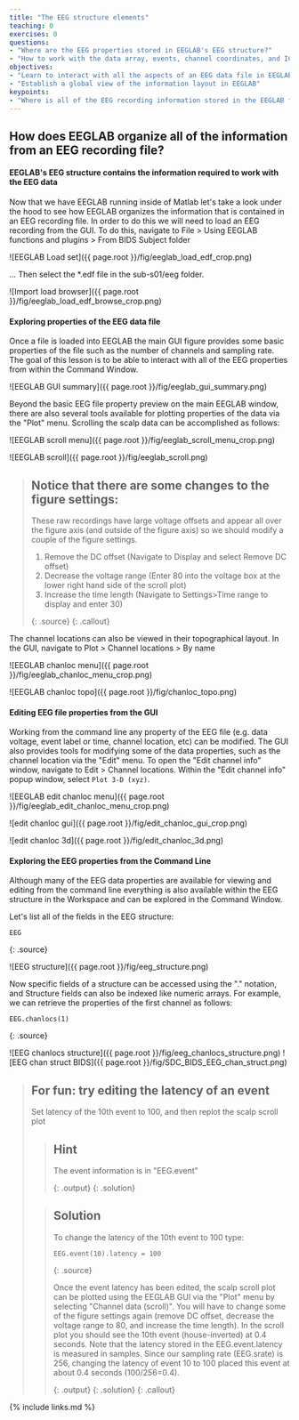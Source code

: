 ```yaml
---
title: "The EEG structure elements"
teaching: 0
exercises: 0
questions:
- "Where are the EEG properties stored in EEGLAB's EEG structure?"
- "How to work with the data array, events, channel coordinates, and ICA related fields"
objectives:
- "Learn to interact with all the aspects of an EEG data file in EEGLAB"
- "Establish a global view of the information layout in EEGLAB"
keypoints:
- "Where is all of the EEG recording information stored in the EEGLAB file structure?"
---
```

## How does EEGLAB organize all of the information from an EEG recording file?

#### **EEGLAB's EEG structure contains the information required to work with the EEG data**

Now that we have EEGLAB running inside of Matlab let's take a look under the hood to see how EEGLAB organizes the information that is contained in an EEG recording file. In order to do this we will need to load an EEG recording from the GUI. To do this, navigate to File > Using EEGLAB functions and plugins > From BIDS Subject folder

![EEGLAB Load set]({{ page.root }}/fig/eeglab_load_edf_crop.png)

... Then select the *.edf file in the sub-s01/eeg folder.

![Import load browser]({{ page.root }}/fig/eeglab_load_edf_browse_crop.png)

#### **Exploring properties of the EEG data file**

Once a file is loaded into EEGLAB the main GUI figure provides some basic properties of the file such as the number of channels and sampling rate. The goal of this lesson is to be able to interact with all of the EEG properties from within the Command Window.

![EEGLAB GUI summary]({{ page.root }}/fig/eeglab_gui_summary.png)

Beyond the basic EEG file property preview on the main EEGLAB window, there are also several tools available for plotting properties of the data via the "Plot" menu. Scrolling the scalp data can be accomplished as follows:

![EEGLAB scroll menu]({{ page.root }}/fig/eeglab_scroll_menu_crop.png)

![EEGLAB scroll]({{ page.root }}/fig/eeglab_scroll.png)

> ## Notice that there are some changes to the figure settings:
> These raw recordings have large voltage offsets and appear all over the figure axis (and outside of the figure axis) so we should modify a couple of the figure settings.
> 1. Remove the DC offset (Navigate to Display and select Remove DC offset)
> 2. Decrease the voltage range (Enter 80 into the voltage box at the lower right hand side of the scroll plot)
> 3. Increase the time length (Navigate to Settings>Time range to display and enter 30)
>
> {: .source}
{: .callout}

The channel locations can also be viewed in their topographical layout. In the GUI, navigate to Plot > Channel locations > By name
 
![EEGLAB chanloc menu]({{ page.root }}/fig/eeglab_chanloc_menu_crop.png)

![EEGLAB chanloc topo]({{ page.root }}/fig/chanloc_topo.png)

#### **Editing EEG file properties from the GUI**

Working from the command line any property of the EEG file (e.g. data voltage, event label or time, channel location, etc) can be modified. The GUI also provides tools for modifying some of the data properties, such as the channel location via the "Edit" menu. To open the "Edit channel info" window, navigate to Edit > Channel locations. Within the "Edit channel info" popup window, select `Plot 3-D (xyz)`.

![EEGLAB edit chanloc menu]({{ page.root }}/fig/eeglab_edit_chanloc_menu_crop.png)

![edit chanloc gui]({{ page.root }}/fig/edit_chanloc_gui_crop.png)

![edit chanloc 3d]({{ page.root }}/fig/edit_chanloc_3d.png)

#### **Exploring the EEG properties from the Command Line**
Although many of the EEG data properties are available for viewing and editing from the command line everything is also available within the EEG structure in the Workspace and can be explored in the Command Window.

Let's list all of the fields in the EEG structure:
~~~
EEG
~~~
{: .source}

![EEG structure]({{ page.root }}/fig/eeg_structure.png)

Now specific fields of a structure can be accessed using the "." notation, and Structure fields can also be indexed like numeric arrays. For example, we can retrieve the properties of the first channel as follows:

~~~
EEG.chanlocs(1)
~~~
{: .source}

![EEG chanlocs structure]({{ page.root }}/fig/eeg_chanlocs_structure.png)
![EEG chan struct BIDS]({{ page.root }}/fig/SDC_BIDS_EEG_chan_struct.png)

> ## For fun: try editing the latency of an event
>
> Set latency of the 10th event to 100, and then replot the scalp scroll plot
>
>> ## Hint
>>
>> The event information is in "EEG.event"
>>
>> {: .output}
>{: .solution}
>
>> ## Solution
>> 
>> To change the latency of the 10th event to 100 type: 
>> ~~~
>>EEG.event(10).latency = 100
>>~~~
>>{: .source}
>>
>>Once the event latency has been edited, the scalp scroll plot can be plotted using the EEGLAB GUI via the "Plot" menu by selecting "Channel data (scroll)". You will have to change some of the figure settings again (remove DC offset, decrease the voltage range to 80, and increase the time length). In the scroll plot you should see the 10th event (house-inverted) at 0.4 seconds.
>>Note that the latency stored in the EEG.event.latency is measured in samples. Since our sampling rate (EEG.srate) is 256, changing the latency of event 10 to 100 placed this event at about 0.4 seconds (100/256=0.4).
>>
>> {: .output}
>{: .solution}
{: .callout}

{% include links.md %}

